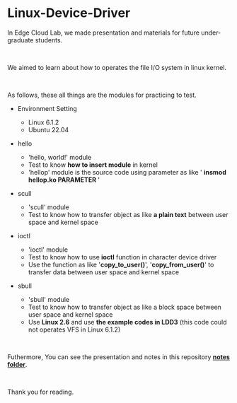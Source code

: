 # Linux-Device-Driver

In Edge Cloud Lab, we made presentation and materials for future under-graduate students.

<br/>

We aimed to learn about how to operates the file I/O system in linux kernel.

<br/>

As follows, these all things are the modules for practicing to test.

- Environment Setting
  - Linux 6.1.2
  - Ubuntu 22.04

- hello
  - 'hello, world!' module
  - Test to know **how to insert module** in kernel
  - 'hellop' module is the source code using parameter as like ' **insmod hellop.ko PARAMETER** '
  
- scull
  - 'scull' module
  - Test to know how to transfer object as like **a plain text** between user space and kernel space

- ioctl
  - 'ioctl' module
  - Test to know how to use **ioctl** function in character device driver
  - Use the function as like '**copy_to_user()**', '**copy_from_user()**' to transfer data between user space and kernel space

- sbull
  - 'sbull' module
  - Test to know how to transfer object as like a block space between user space and kernel space
  - Use **Linux 2.6** and use **the example codes in LDD3** (this code could not operates VFS in Linux 6.1.2)
 
<br/>

Futhermore, You can see the presentation and notes in this repository [**notes folder**](https://github.com/DevTae/Linux-Device-Driver/tree/main/notes).
 
<br/>

Thank you for reading.
